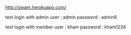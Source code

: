 http://swam.herokuapp.com/


test login with admin
user     : admin
password : admin8

test login with member
user     : kham
password : kham1234
